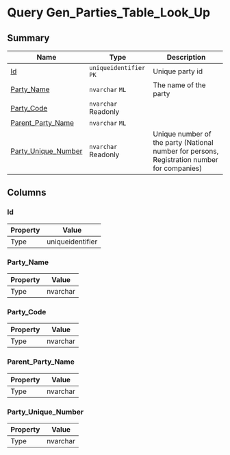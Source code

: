 # Query Gen_Parties_Table_Look_Up


## Summary

| Name | Type | Description |
| - | - | --- |
|[Id](#id)|`uniqueidentifier` `PK`|Unique party id|
|[Party_Name](#party_name)|`nvarchar` `ML`|The name of the party|
|[Party_Code](#party_code)|`nvarchar` Readonly||
|[Parent_Party_Name](#parent_party_name)|`nvarchar` `ML`||
|[Party_Unique_Number](#party_unique_number)|`nvarchar` Readonly|Unique number of the party (National number for persons, Registration number for companies)|

## Columns

### Id

| Property | Value |
| - | - |
|Type|uniqueidentifier|

### Party_Name

| Property | Value |
| - | - |
|Type|nvarchar|

### Party_Code

| Property | Value |
| - | - |
|Type|nvarchar|

### Parent_Party_Name

| Property | Value |
| - | - |
|Type|nvarchar|

### Party_Unique_Number

| Property | Value |
| - | - |
|Type|nvarchar|


